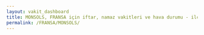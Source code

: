 ```yaml
---
layout: vakit_dashboard
title: MONSOLS, FRANSA için iftar, namaz vakitleri ve hava durumu - ilçe/eyalet seç
permalink: /FRANSA/MONSOLS/
---
```


<script type="text/javascript">
  var GLOBAL_COUNTRY = 'FRANSA';
  var GLOBAL_CITY = 'MONSOLS';
  var GLOBAL_STATE = '';
  var lat = 72;
  var lon = 21;
</script>
